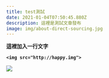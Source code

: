 ```yaml
---
title: test測試
date: 2021-01-04T07:50:45.880Z
description: 這裡是測試文章發布
image: img/about-direct-sourcing.jpg
---
```

**這裡加入一行文字**



**`<img src="http://happy.img">`**

![](img/about-reinvest-profits.jpg)